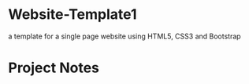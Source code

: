 # Website-Template1
a template for a single page website using HTML5, CSS3 and Bootstrap

# Project Notes
